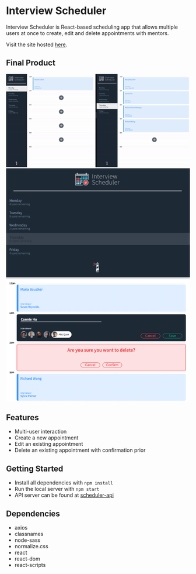 # Interview Scheduler

Interview Scheduler is React-based scheduling app that allows multiple users at once to create, edit and delete appointments with mentors.

Visit the site hosted [here](https://scheduler-ch.netlify.app/).

## Final Product
![](./docs/main.gif)
![](./docs/mobile.png)

## Features
* Multi-user interaction
* Create a new appointment
* Edit an existing appointment
* Delete an existing appointment with confirmation prior

## Getting Started
* Install all dependencies with `npm install`
* Run the local server with `npm start`
* API server can be found at [scheduler-api](https://github.com/connie-ho/scheduler-api)

## Dependencies
* axios
* classnames
* node-sass
* normalize.css
* react
* react-dom
* react-scripts



